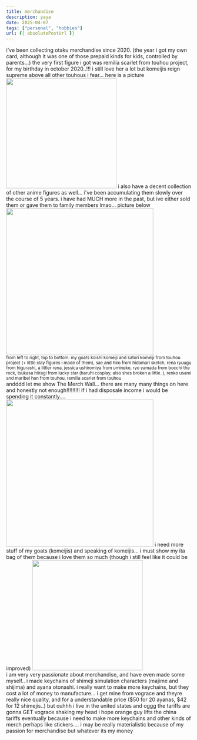 ```yaml
---
title: merchandise
description: yaya
date: 2025-04-07
tags: ["personal", "hobbies"]
url: {{ absolutePostUrl }}
---
```


i've been collecting otaku merchandise since 2020. (the year i got my own card, although it was one of those prepaid kinds for kids, controlled by parents...) 
the very first figure i got was remilia scarlet from touhou project, for my birthday in october 2020..!!! i still love her a lot but komeijis reign supreme above all 
other touhous i fear... here is a picture <br>
<img src="/pictures/remilia.jpg" width=300>
i also have a decent collection of other anime figures as well... i've been accumulating them slowly over the course of 5 years. i have had MUCH more in the past, 
but ive either sold them or gave them to family members lmao... picture below<br>
<img src="/pictures/merch1.png" width=400><br>
<small>from left to right, top to bottom: my goats koishi komeiji and satori komeiji from touhou project (+ little clay figures i made of them), sae and hiro from hidamari sketch, 
rena ryuugu from higurashi, a littler rena, jessica ushiromiya from umineko, ryo yamada from bocchi the rock, tsukasa hiiragi from lucky star (haruhi cosplay, also shes broken a little..), renko usami and maribel han from touhou, remilia scarlet from touhou
</small><br>
andddd let me show The Merch Wall... there are many many things on here and honestly not enough!!!!!!!!! if i had disposale income i would be spending it constantly....
<img src="pictures/merch2.png" width=400>
i need more stuff of my goats (komeijis) and speaking of komeijis... i must show my ita bag of them because i love them so much (though i still feel like it could be improved)
<img src="pictures/itabag.jpg" width=300><br>
i am very very passionate about merchandise, and have even made some myself.. i made keychains of shimeji simulation characters (majime and shijima) and ayana otonashi. i really 
want to make more keychains, but they cost a lot of money to manufacture... i get mine from vograce and theyre really nice quality, and for a understandable price ($50 for 20 ayanas, $42 for 12 shimejis..) but ouhhh i live in the united states and oggg the tariffs are gonna GET vograce shaking my head i hope orange guy lifts the china tariffs eventually because i need to make more keychains and other kinds of merch perhaps like stickers.... i may be really materialistic because of my passion for merchandise but whatever its my money<br>